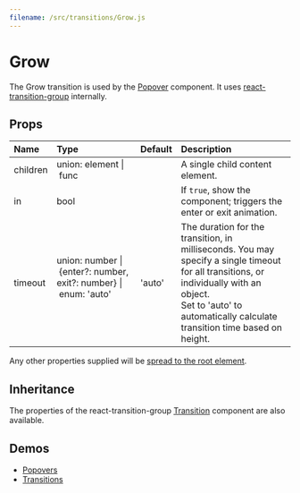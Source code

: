 ```yaml
---
filename: /src/transitions/Grow.js
---
```


<!--- This documentation is automatically generated, do not try to edit it. -->

# Grow

The Grow transition is used by the [Popover](/demos/popovers) component.
It uses [react-transition-group](https://github.com/reactjs/react-transition-group) internally.

## Props

| Name | Type | Default | Description |
|:-----|:-----|:--------|:------------|
| <span class="prop-name">children</span> | <span class="prop-type">union:&nbsp;element&nbsp;&#124;<br>&nbsp;func<br> |  | A single child content element. |
| <span class="prop-name">in</span> | <span class="prop-type">bool |  | If `true`, show the component; triggers the enter or exit animation. |
| <span class="prop-name">timeout</span> | <span class="prop-type">union:&nbsp;number&nbsp;&#124;<br>&nbsp;{enter?: number, exit?: number}&nbsp;&#124;<br>&nbsp;enum:&nbsp;'auto'<br><br> | <span class="prop-default">'auto'</span> | The duration for the transition, in milliseconds. You may specify a single timeout for all transitions, or individually with an object.<br>Set to 'auto' to automatically calculate transition time based on height. |

Any other properties supplied will be [spread to the root element](/guides/api#spread).

## Inheritance

The properties of the react-transition-group [Transition](https://reactcommunity.org/react-transition-group/#Transition) component are also available.

## Demos

- [Popovers](/utils/popovers)
- [Transitions](/utils/transitions)

